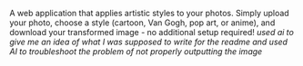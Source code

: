 A web application that applies artistic styles to your photos. Simply upload your photo, choose a style (cartoon, Van Gogh, pop art, or anime), and download your transformed image - no additional setup required!
*used ai to give me an idea of what I was supposed to write for the readme and used AI to troubleshoot the problem of not properly outputting the image*
